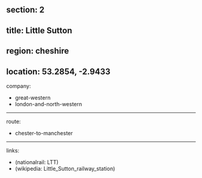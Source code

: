 section: 2
----
title: Little Sutton
----
region: cheshire
----
location: 53.2854, -2.9433
----
company:
- great-western
- london-and-north-western
----
route:
- chester-to-manchester
----
links:
- (nationalrail: LTT)
- (wikipedia: Little_Sutton_railway_station)
